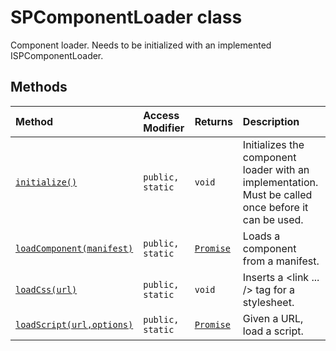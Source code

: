 # SPComponentLoader class







Component loader. Needs to be initialized with an implemented ISPComponentLoader.






## Methods

| Method	   | Access Modifier | Returns	| Description|
|:-------------|:----|:-------|:-----------|
|[`initialize()`](initialize-spcomponentloader.md)     | `public, static` | `void` | Initializes the component loader with an implementation. Must be called once before it can be used. |
|[`loadComponent(manifest)`](loadcomponent-spcomponentloader.md)     | `public, static` | [`Promise`](../../es6-promise.api/class/promise.md)<TComponent> | Loads a component from a manifest. |
|[`loadCss(url)`](loadcss-spcomponentloader.md)     | `public, static` | `void` | Inserts a <link ... /> tag for a stylesheet. |
|[`loadScript(url,options)`](loadscript-spcomponentloader.md)     | `public, static` | [`Promise`](../../es6-promise.api/class/promise.md)<TModule> | Given a URL, load a script. |






